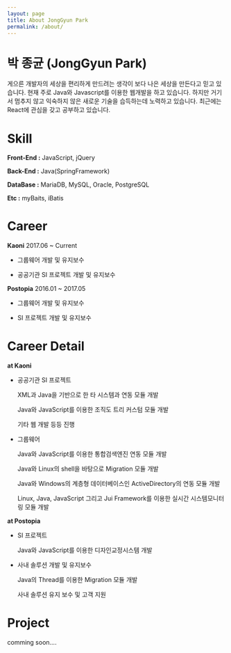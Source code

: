 ```yaml
---
layout: page
title: About JongGyun Park
permalink: /about/
---
```


박 종균 (JongGyun Park)
====================
 게으른 개발자의 세상을 편리하게 만드려는 생각이 보다 나은 세상을 만든다고 믿고 있습니다. 현재 주로 Java와 Javascript를 이용한 웹개발을 하고 있습니다. 하지만 거기서 멈추지 않고 익숙하지 않은 새로운 기술을 습득하는데 노력하고 있습니다. 최근에는 React에 관심을 갖고 공부하고 있습니다.



Skill
==========
**Front-End :** JavaScript, jQuery

**Back-End :** Java(SpringFramework)

**DataBase :** MariaDB, MySQL, Oracle, PostgreSQL

**Etc :** myBaits, iBatis


Career
============

**Kaoni** 2017.06 ~ Current

- 그룹웨어 개발 및 유지보수

- 공공기관 SI 프로젝트 개발 및 유지보수


**Postopia** 2016.01 ~ 2017.05

- 그룹웨어 개발 및 유지보수

- SI 프로젝트 개발 및 유지보수


<!-- **ION Comunications**(Internship) 2014.08 ~ 2015.02

- SI 프로젝트 개발 -->


Career Detail
================

**at Kaoni**

- 공공기관 SI 프로젝트

  XML과 Java을 기반으로 한 타 시스템과 연동 모듈 개발 

  Java와 JavaScript를 이용한 조직도 트리 커스텀 모듈 개발

  기타 웹 개발 등등 진행

- 그룹웨어

  Java와 JavaScript를 이용한 통합검색엔진 연동 모듈 개발

  Java와 Linux의 shell을 바탕으로 Migration 모듈 개발

  Java와 Windows의 계층형 데이터베이스인 ActiveDirectory의 연동 모듈 개발

  Linux, Java, JavaScript 그리고 Jui Framework를 이용한 실시간 시스템모니터링 모듈 개발

**at Postopia**

- SI 프로젝트

  Java와 JavaScript를 이용한 디자인교정시스템 개발

- 사내 솔루션 개발 및 유지보수

  Java의 Thread를 이용한 Migration 모듈 개발

  사내 솔루션 유지 보수 및 고객 지원


Project
=================

comming soon....